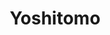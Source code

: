 ---
layout: place
title: "Yoshitomo"
permalink: /nebraska/omaha/yoshitomo.html
stateAbbr: NE
stateName: Nebraska
cityName: Omaha
seo:
  name: "Yoshitomo"
  type: Restaurant
  links: null
description: "Yoshitomo serves delicious sushi in Omaha, Nebraska. Try fresh Japanese dishes for a great dining experience. "
place_id: ChIJUUAUp4qNk4cRXMzrGfTIZbw
photos:
  - name: >-
      places/ChIJUUAUp4qNk4cRXMzrGfTIZbw/photos/AeeoHcJmzWkJeeR2yrifdi_FXYtruGId60UXIarGg4LEtKTUwp2Zk84d73uFg9JtZVZKzTU8SuHBYeP_j2RxKt5780DLu-vldOXB6VoPru2eZcuTIWav8EGeD58gTjMj1yH_eqGPv1EojpdoLBLkrdW6g5tkC7Qs-c9Onwdb3746vuzEki-Eau2Nl6MkMb3_9bxQZWQuDP_FQpNt4hARBnmKpJ2zhRZrrqk42wmd5rCf2QZ5-xb9oorlj3A9ni2ytPlr_RoV9Mq42i2oym6ZcMt5mYZmvFXc4nWPkYlMzad9ahV9KYM1AZ7sIlVOFWn-1Rz5GFQ7jvUIS1Y1MYnSaMtRAWEPA6yNa5IOXvMDtvxZcvC8IXAK-XbdR1me_3w-Ig2T60g8NIdA_n0yoxdHcX27soeuzIVRZ894wyFM7HB9kSUZkA
    widthPx: 4608
    heightPx: 2074
    authorAttributions:
      - displayName: Erick Castro
        uri: https://maps.google.com/maps/contrib/114786283575381277045
        photoUri: >-
          https://lh3.googleusercontent.com/a/ACg8ocIif3veAFSBhI9LmKCTmvaVVG8c_bX8_nvOQFRyNnkCIkco2aA=s100-p-k-no-mo
    flagContentUri: >-
      https://www.google.com/local/imagery/report/?cb_client=maps_api_places.places_api&image_key=!1e10!2sCIHM0ogKEICAgIDOtaqsMQ&hl=en-US
    googleMapsUri: >-
      https://www.google.com/maps/place//data=!3m4!1e2!3m2!1sCIHM0ogKEICAgIDOtaqsMQ!2e10!4m2!3m1!1s0x87938d8aa7144051:0xbc65c8f419ebcc5c
  - name: >-
      places/ChIJUUAUp4qNk4cRXMzrGfTIZbw/photos/AeeoHcKV6QII734bcGiqUX6rSwdvRKznQehA-UvHIvHXBJsNgFGfO273-7riQVviQmuBbQ5KqnTQb4APjQUieIOloWy1vEefBOO5UWhGil81itIlYjM8BwMiiKChHEQQLML4jLnxswfYYGxzAC9gAK5R7y17O3OqsW-24p9Gm-XiXaOH5NS1xIDe5AoQ5MaK6APxWdddlndFY-WF5yCNjigAfKeEJaJZ6PwUGoj69AsBXjAZoCTC1CQU4uxiim50x8MrC3_2lr4yuiHmQTLWrqpZG1VDI_VCu7Oec8PfNuUNZs8sXw
    widthPx: 1024
    heightPx: 576
    authorAttributions:
      - displayName: Yoshitomo
        uri: https://maps.google.com/maps/contrib/109483562970622959270
        photoUri: >-
          https://lh3.googleusercontent.com/a-/ALV-UjWdikYsagWfLka1IA8Gm7v5-DsDfWTtyofTgKc_q1yR_CP_XAk=s100-p-k-no-mo
    flagContentUri: >-
      https://www.google.com/local/imagery/report/?cb_client=maps_api_places.places_api&image_key=!1e10!2sAF1QipMDviSISnr9IR61c760PWI2VHdFDRTAbB6QBcTQ&hl=en-US
    googleMapsUri: >-
      https://www.google.com/maps/place//data=!3m4!1e2!3m2!1sAF1QipMDviSISnr9IR61c760PWI2VHdFDRTAbB6QBcTQ!2e10!4m2!3m1!1s0x87938d8aa7144051:0xbc65c8f419ebcc5c
  - name: >-
      places/ChIJUUAUp4qNk4cRXMzrGfTIZbw/photos/AeeoHcJ6P_QDxV7ucBGyCV0gvJdLMco2INUr8Frg37ON9hTW2GMZxC5EPj1DtzHqqK8PzyZXuEp9ZhMCISPMADj_tUDpLhxd62g626D2RYxkFIGAhXCeM3BrR-JVimwyd7blA2o7DXODAVq7qU_q3Q71SYVjwHVY_DuFTExzmZt8V8HyGe3cKeqVG-FRrtt3XPdY08Fn4Cx4Xg8QDCTONjL6c2MHhRcApC7Y9tVD5l6CIKLiyURyrVsyQuMcDLFZquvLS7FfPkEBqnq1g4MSzMDbv-rtYHyBEFK5TRLbGMdwXrnRzNPXNZCwGGGGfmOZlKqKbMfSwXBUFIu517AsL1vEwQAT6rtNmauzOYmbYpf1nAd-lQ661I9a0plGbnYz_u7_WC0B-VHjCcAf7raTenC4fUiQsPaSIJdX9z7jJUrxiaI1L4_MQ72NriMezeNjqQ
    widthPx: 1848
    heightPx: 2068
    authorAttributions:
      - displayName: Anastasia
        uri: https://maps.google.com/maps/contrib/100631938403152026528
        photoUri: >-
          https://lh3.googleusercontent.com/a-/ALV-UjU74y1T2PaHxYy6mCg_5BDa7Sqzb35jSi_GmsAaHiDCzKT2hl3H=s100-p-k-no-mo
    flagContentUri: >-
      https://www.google.com/local/imagery/report/?cb_client=maps_api_places.places_api&image_key=!1e10!2sCIABIhAGbyfQvhT4IGfgfTUABaxK&hl=en-US
    googleMapsUri: >-
      https://www.google.com/maps/place//data=!3m4!1e2!3m2!1sCIABIhAGbyfQvhT4IGfgfTUABaxK!2e10!4m2!3m1!1s0x87938d8aa7144051:0xbc65c8f419ebcc5c
  - name: >-
      places/ChIJUUAUp4qNk4cRXMzrGfTIZbw/photos/AeeoHcKCDOJAYzhiGf8HYUCemhePgzi8O24uqVwepWQdwxE5b-_iXUvzdGCCVlkLVHg6knlFne8aBc1NzLlOowuo-egqORbDRPGSZE3wli1JWCjwobSi3pfkKSB2LApN0vCjHRuv9l6nUkfe2XDkETQE_7MOwynrP032Rq9OqhR9W9JsavpeLXFQppaTDY-NGUj9PoCDhtQEkq2geCSoZaikdGmYHsNRmoOVVmaTI_QDTGvSmIelrrnq-QmlHrlAIs4VIDVVH-Prb3EMxm2uVsQJW3AfeSjnLAZEYRj5qq1asxEnN_Xsd5wyP1aVWdAibKiHzFFJmNRcu_a3upODEyf_xRlRvsx_dniB6Ai2Y0nAQiOEpXeuRl5AG_d2hfK6odsMDp92N4uwrBsrLDe0xzXYLu5Ap8ad2_Ly3IGHYcA3HI2Zvys
    widthPx: 4032
    heightPx: 3024
    authorAttributions:
      - displayName: Gabbie Kim
        uri: https://maps.google.com/maps/contrib/115009509651080913574
        photoUri: >-
          https://lh3.googleusercontent.com/a-/ALV-UjWno6mJbE8lCPZEOACxlWmjQasVTizu0qaxb1C_eGZSMsoE_tAmfw=s100-p-k-no-mo
    flagContentUri: >-
      https://www.google.com/local/imagery/report/?cb_client=maps_api_places.places_api&image_key=!1e10!2sCIHM0ogKEICAgIDf9-TA2QE&hl=en-US
    googleMapsUri: >-
      https://www.google.com/maps/place//data=!3m4!1e2!3m2!1sCIHM0ogKEICAgIDf9-TA2QE!2e10!4m2!3m1!1s0x87938d8aa7144051:0xbc65c8f419ebcc5c
  - name: >-
      places/ChIJUUAUp4qNk4cRXMzrGfTIZbw/photos/AeeoHcKb9yToVTptMivPfgk2rnVWvktS2T6nXZBLi8mkd6Z0SY7BnvG4ooTxy6EYHWnwpp0zRIbqW7S8LDB9Pxipq0NKCfouY-xn699ynZizQJVEuGGH5X6qyxvsbp1oMvRk2gzpWtkddq2HNEgJKFpTMeQlZ_muLeMKbkxCYYKqcpdYIFWkQKiAnEYlv7KD0b_94Nnd4Mx9pd-6As1qNf3JRTjMm0PgdvGBs3ZE1dw9CRf9D8qRpNEprccoPc9M9kP1PtGNb9Hae7UF5Q02vMoh3eOqJLUuxhgXGMT4_OcHfoCKK9Yn6PSBkYmTwgx3YG9h2gRWi4RlJJ9Uy3xS0ax9mOmJal5WrmtWoKc2S0FCKtrwFd0OOgrIHDNneYimPSuLCKsCFJaoX3b5p5mHvPQP0EG4q-wvZmCjLF_W_hAfcCV0rUs
    widthPx: 2992
    heightPx: 2992
    authorAttributions:
      - displayName: Joshua Jackson
        uri: https://maps.google.com/maps/contrib/104256920587030242528
        photoUri: >-
          https://lh3.googleusercontent.com/a-/ALV-UjVJpFZCvUye2t-XyTYhrg05b1_WrmFjXnNefN3LspeN9HBBX4Hl=s100-p-k-no-mo
    flagContentUri: >-
      https://www.google.com/local/imagery/report/?cb_client=maps_api_places.places_api&image_key=!1e10!2sCIHM0ogKEICAgIC3rqPa6wE&hl=en-US
    googleMapsUri: >-
      https://www.google.com/maps/place//data=!3m4!1e2!3m2!1sCIHM0ogKEICAgIC3rqPa6wE!2e10!4m2!3m1!1s0x87938d8aa7144051:0xbc65c8f419ebcc5c
  - name: >-
      places/ChIJUUAUp4qNk4cRXMzrGfTIZbw/photos/AeeoHcKO3fDl3aU7gpmzdAeni8wFDWaEdhKtA4bhnmbTJ1rMqUNvz8v_RvPpXBo1RfqokYDdVBoFDaIYfxIjVBHNd2Doacs9-ds_qm9eadp_uA2NC62DtsDc_rXx4rJBpNh03GDO-7UlCdFMPEMs5pHLDOpK5HZS_TEVIXABu-Zy0_uM2wjFnDAtXf3eYjv3rKppCyFv-0HtAl2clQo36Qi09igsURFW4vQ738vVI6oJq995Pt21AUGbPSTWtelqk9Shog3GoDP48P56NJp4Up4U5U_s6N-TC9he588lHBn7Tzc9fA
    widthPx: 2048
    heightPx: 1365
    authorAttributions:
      - displayName: Yoshitomo
        uri: https://maps.google.com/maps/contrib/109483562970622959270
        photoUri: >-
          https://lh3.googleusercontent.com/a-/ALV-UjWdikYsagWfLka1IA8Gm7v5-DsDfWTtyofTgKc_q1yR_CP_XAk=s100-p-k-no-mo
    flagContentUri: >-
      https://www.google.com/local/imagery/report/?cb_client=maps_api_places.places_api&image_key=!1e10!2sAF1QipMU-tvOyS7j2CTdy4UE-I1v1HZX8NftBwB5yM0p&hl=en-US
    googleMapsUri: >-
      https://www.google.com/maps/place//data=!3m4!1e2!3m2!1sAF1QipMU-tvOyS7j2CTdy4UE-I1v1HZX8NftBwB5yM0p!2e10!4m2!3m1!1s0x87938d8aa7144051:0xbc65c8f419ebcc5c
  - name: >-
      places/ChIJUUAUp4qNk4cRXMzrGfTIZbw/photos/AeeoHcLFs0cGS09HLnlH_u9GTfrotv783X7wgMx6Sjpwan3KoYtLjGmDnKH-rQNUovl1KPnlVWmIsYo3ngaX1uzbr1-NodzRd2HAMte4Tnx_ZIVy3_whvTgNjgr711_T7BTcU73LCtaE3lWSeI5Ws_kee6z8CvNbYvwqRRVqm8tAC1WrQnrzNZdg49HuLd7-b1zTR-KCkyCGxZ8U39O36wSsyxHIs5cH_3P8fh0jsdCs3DmvMbenok_RC0FPicxdVZRkfgXQICjZNGvEfOLZczdjkmJMUKQKmVEnllZQd_bhEbB8gFE8HEnJGkuRKvNdGtbFNDt6H7ofydz0eLfNY61wQtNadzqynBloIaj4uZgRWWGZ7lfcFNZFnD-7wIQAQkplQ73RGyGVC5DuHcvmY15OJWwU3Qd4Y7W81IPLua3nMBFvFYY
    widthPx: 3024
    heightPx: 4032
    authorAttributions:
      - displayName: Chad Young
        uri: https://maps.google.com/maps/contrib/105992315217125707566
        photoUri: >-
          https://lh3.googleusercontent.com/a-/ALV-UjUEw9pVo4tXnrd_moWt8poC-Ujf-cKqxPe2JQnQNTEpe5zOxIG_=s100-p-k-no-mo
    flagContentUri: >-
      https://www.google.com/local/imagery/report/?cb_client=maps_api_places.places_api&image_key=!1e10!2sCIHM0ogKEICAgMCgnc6OiwE&hl=en-US
    googleMapsUri: >-
      https://www.google.com/maps/place//data=!3m4!1e2!3m2!1sCIHM0ogKEICAgMCgnc6OiwE!2e10!4m2!3m1!1s0x87938d8aa7144051:0xbc65c8f419ebcc5c
  - name: >-
      places/ChIJUUAUp4qNk4cRXMzrGfTIZbw/photos/AeeoHcLztQI4sRjBjuG3JlfxhkctJxwJGBhN6mPyRETWJUFKzG5vKBX7jWHTMh8XLmCyLBXs-5XjFY14tFownQejXMd-bqWQdQCtSRbAG4sK0IyvQfdDjIGQWN710xji0Ah4pnQB0kN5Kpj8DIqZmprXbU44iqgtqsxO0bbmSBek53jh05t0_cHeYsW1xcGXwj5JNTgl4orp6yxef8s9tMhwfAl4S1CpC4VPnCk9gbn-MTiNnt8KoS8eSVe0XB8YH2GZ4i3YjZUlAihRZ7akpdCaI9a4FAot3PkOHuwNl9LGbSu-1A
    widthPx: 2048
    heightPx: 1365
    authorAttributions:
      - displayName: Yoshitomo
        uri: https://maps.google.com/maps/contrib/109483562970622959270
        photoUri: >-
          https://lh3.googleusercontent.com/a-/ALV-UjWdikYsagWfLka1IA8Gm7v5-DsDfWTtyofTgKc_q1yR_CP_XAk=s100-p-k-no-mo
    flagContentUri: >-
      https://www.google.com/local/imagery/report/?cb_client=maps_api_places.places_api&image_key=!1e10!2sAF1QipNyNq7vAjrSj7tVhWm2Gq24DxsTXwOe7LvqVEp8&hl=en-US
    googleMapsUri: >-
      https://www.google.com/maps/place//data=!3m4!1e2!3m2!1sAF1QipNyNq7vAjrSj7tVhWm2Gq24DxsTXwOe7LvqVEp8!2e10!4m2!3m1!1s0x87938d8aa7144051:0xbc65c8f419ebcc5c
  - name: >-
      places/ChIJUUAUp4qNk4cRXMzrGfTIZbw/photos/AeeoHcLPRxNe0_yytdDAfKlO2vbRKaSDFIKynyzwyt2XozhDPt1ALhRfu30Y2dKCM2KTe0pq380IRx1X84j1dqWO8cjzNtmQsfzgtpBOKBTUVfx6j1vh02n-gZUqoYM6PAXE8g3N7Zw8clDF099NabTB48jUXfJgqGVyEeT_Z16eM_IcR4MUEEI5-S_ZODC92Sla3ls5Z44O2ps8QqO-omzj8jn9km15H9a5KLKVJ3tSU56u7h9ffX_yQh3NSbshMzLAfPdctRSFN24ouRZVc7_jmVEXYHwkz2hf7qcI_zjqZ1TT_RI-Rc4iZ46OXUKd8AruJC7cR3nBB9qxD8NZKcoFUPvUKBdWAxRnGkSHTsLeYMDEGsdg5v2kWUTKrTXZPW0sbltzgr6KdWy65UzJWCRZgW3ejZjvDbnLsCiPVYN3_8lrxg
    widthPx: 2992
    heightPx: 2992
    authorAttributions:
      - displayName: Joshua Jackson
        uri: https://maps.google.com/maps/contrib/104256920587030242528
        photoUri: >-
          https://lh3.googleusercontent.com/a-/ALV-UjVJpFZCvUye2t-XyTYhrg05b1_WrmFjXnNefN3LspeN9HBBX4Hl=s100-p-k-no-mo
    flagContentUri: >-
      https://www.google.com/local/imagery/report/?cb_client=maps_api_places.places_api&image_key=!1e10!2sCIHM0ogKEICAgIC3rqPaaw&hl=en-US
    googleMapsUri: >-
      https://www.google.com/maps/place//data=!3m4!1e2!3m2!1sCIHM0ogKEICAgIC3rqPaaw!2e10!4m2!3m1!1s0x87938d8aa7144051:0xbc65c8f419ebcc5c
  - name: >-
      places/ChIJUUAUp4qNk4cRXMzrGfTIZbw/photos/AeeoHcI8k7McaprmFuUNE7pqk4Vd3LE21dL8FJmfEpU4v1LxyBqAztem975JYluuQdezhPWAz33PZYNMFjvZCAYYywhFWzoMAS5imjdmRdVscq1dlvhKqYfAhefkTwJGr6HMSVYU24X61gQ5La49cBdFDJZsQy7IuiZuXbinmK02YKs4yorlVaFwmNv2jeSA-VqfES-f7M78xuMIWqf5L7VYQiKAKJ4HJZOwnFnVPfLWv5-AUcikdMy_xHH2o7Bow6D2Hhh_oT21Xs8m6ohGr7qGDbNxcsZpAACtSAiNfUTUM6A64g
    widthPx: 1365
    heightPx: 2048
    authorAttributions:
      - displayName: Yoshitomo
        uri: https://maps.google.com/maps/contrib/109483562970622959270
        photoUri: >-
          https://lh3.googleusercontent.com/a-/ALV-UjWdikYsagWfLka1IA8Gm7v5-DsDfWTtyofTgKc_q1yR_CP_XAk=s100-p-k-no-mo
    flagContentUri: >-
      https://www.google.com/local/imagery/report/?cb_client=maps_api_places.places_api&image_key=!1e10!2sAF1QipPAlVlZSgv0SAzOI_u8UbijKYaURY0lMj1IV6VZ&hl=en-US
    googleMapsUri: >-
      https://www.google.com/maps/place//data=!3m4!1e2!3m2!1sAF1QipPAlVlZSgv0SAzOI_u8UbijKYaURY0lMj1IV6VZ!2e10!4m2!3m1!1s0x87938d8aa7144051:0xbc65c8f419ebcc5c
address: 6011 Maple St, Omaha, NE 68104, USA
street: 6011 Maple St
city: Omaha
state: NE
zip: '68104'
country: USA
neighborhood: North Omaha
latitude: '41.284871'
longitude: '-96.005372'
accessibility_options:
  wheelchairAccessibleParking: false
  wheelchairAccessibleEntrance: true
  wheelchairAccessibleRestroom: true
  wheelchairAccessibleSeating: true
business_status: OPERATIONAL
name: Yoshitomo
google_maps_links:
  directionsUri: >-
    https://www.google.com/maps/dir//''/data=!4m7!4m6!1m1!4e2!1m2!1m1!1s0x87938d8aa7144051:0xbc65c8f419ebcc5c!3e0
  placeUri: https://maps.google.com/?cid=13575477602510687324
  writeAReviewUri: >-
    https://www.google.com/maps/place//data=!4m3!3m2!1s0x87938d8aa7144051:0xbc65c8f419ebcc5c!12e1
  reviewsUri: >-
    https://www.google.com/maps/place//data=!4m4!3m3!1s0x87938d8aa7144051:0xbc65c8f419ebcc5c!9m1!1b1
  photosUri: >-
    https://www.google.com/maps/place//data=!4m3!3m2!1s0x87938d8aa7144051:0xbc65c8f419ebcc5c!10e5
primary_type: Sushi Restaurant
opening_hours:
  regular: null
  current: null
secondary_opening_hours:
  regular:
    weekdayDescriptions: null
    type: null
  current:
    weekdayDescriptions: null
    type: null
phone: null
price_level: null
price_range: null
rating: null
rating_count: 0
website: null
reviews: null
parking_options: null
payment_options: null
allow_dogs: null
curbside_pickup: null
delivery: null
dine_in: null
good_for_children: null
good_for_groups: null
good_for_sports: null
live_music: null
menu_for_children: null
outdoor_seating: null
reservable: null
restroom: null
serves_beer: null
serves_breakfast: null
serves_brunch: null
serves_cocktails: null
serves_coffee: null
serves_dinner: null
serves_dessert: null
serves_lunch: null
serves_vegetarian_food: null
serves_wine: null
takeout: null
summary: null

---